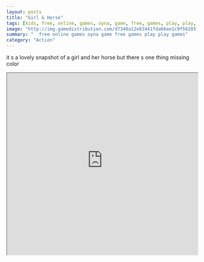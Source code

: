 ```yaml
---
layout: posts
title: "Girl & Horse"
tags: [kids, free, online, games, oyna, game, free, games, play, play, games]
image: "http://img.gamedistribution.com/d7340a12e83441fda66ee1c9f58285fa.jpg"
summary: "  free online games oyna game free games play play games"
category: "Action"
---
```


it s a lovely snapshot of a girl and her horse but there s one thing missing color

<iframe width="100%" height="480px;" src="http://flash.gamedistribution.com?game=d7340a12e83441fda66ee1c9f58285fa"></iframe>